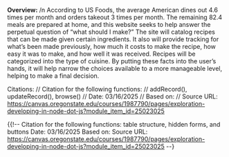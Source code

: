 **Overview:** /n
According to US Foods, the average American dines out 4.6 times per month and orders takeout 3 times per month. The remaining 82.4 meals are prepared at home, and this website seeks to help answer the perpetual question of “what should I make?” The site will catalog recipes that can be made given certain ingredients. It also will provide tracking for what’s been made previously, how much it costs to make the recipe, how easy it was to make, and how well it was received. Recipes will be categorized into the type of cuisine. By putting these facts into the user’s hands, it will help narrow the choices available to a more manageable level, helping to make a final decision. 

Citations:
// Citation for the following functions:
//      addRecord(), updateRecord(), browse()
// Date: 03/16/2025
// Based on:
// Source URL: https://canvas.oregonstate.edu/courses/1987790/pages/exploration-developing-in-node-dot-js?module_item_id=25023025

{{!-- 
    Citation for the following functions:
        table structure, hidden forms, and buttons
    Date: 03/16/2025
    Based on:
    Source URL: https://canvas.oregonstate.edu/courses/1987790/pages/exploration-developing-in-node-dot-js?module_item_id=25023025 
--}

